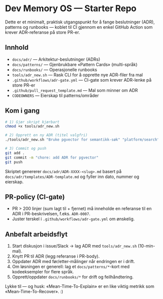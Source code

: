 # Dev Memory OS — Starter Repo

Dette er et minimalt, praktisk utgangspunkt for å fange beslutninger (ADR), patterns og runbooks — koblet til CI gjennom en enkel GitHub Action som krever ADR-referanse på store PR-er.

## Innhold
- `docs/adr/` — Arkitektur-beslutninger (ADRs)
- `docs/patterns/` — Gjenbrukbare «Pattern Cards» (multi-språk)
- `docs/runbooks/` — Operasjonelle runbooks
- `tools/adr_new.sh` — Rask CLI for å opprette nye ADR-filer fra mal
- `.github/workflows/adr-gate.yml` — CI-gate som krever ADR-lenke på store PR-er
- `.github/pull_request_template.md` — Mal som minner om ADR
- `CODEOWNERS` — Eierskap til patterns/områder

## Kom i gang
```bash
# 1) Gjør skript kjørbart
chmod +x tools/adr_new.sh

# 2) Opprett en ny ADR (titel valgfri)
./tools/adr_new.sh "Bruke pgvector for semantikk-søk" "platform/search"

# 3) Commit og push
git add .
git commit -m "chore: add ADR for pgvector"
git push
```

Skriptet genererer `docs/adr/ADR-XXXX-<slug>.md` basert på `docs/adr/templates/ADR-template.md` og fyller inn dato, nummer og eierskap.

## PR-policy (CI-gate)
- PR > 200 linjer (sum lagt til + fjernet) må inneholde en referanse til en ADR i PR-beskrivelsen, f.eks. `ADR-0007`.
- Juster terskel i `.github/workflows/adr-gate.yml` om ønskelig.

## Anbefalt arbeidsflyt
1. Start diskusjon i issue/Slack → lag ADR med `tools/adr_new.sh` (10-min-mal).
2. Knytt PR til ADR (legg referanse i PR-body).
3. Oppdater ADR med før/etter-målinger når endringen er i drift.
4. Om løsningen er generell: lag et `docs/patterns/*`-kort med kodeeksempler for flere språk.
5. Opprett/oppdater `docs/runbooks/*` for drift og feilhåndtering.

Lykke til — og husk: «Mean-Time-To-Explain» er en like viktig metrikk som «Mean-Time-To-Recover». :)
